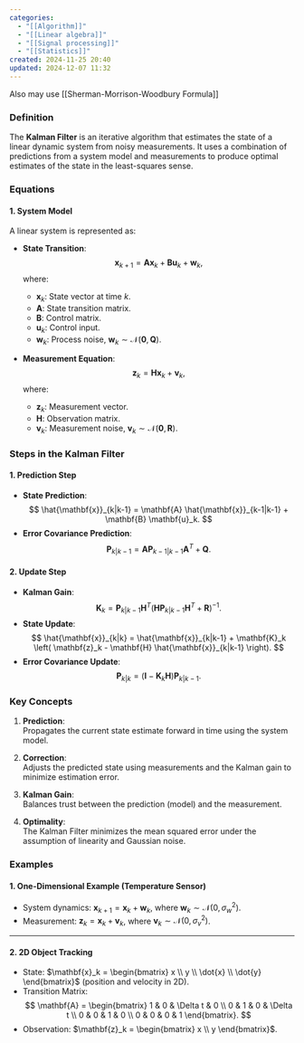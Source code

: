 ```yaml
---
categories:
  - "[[Algorithm]]"
  - "[[Linear algebra]]"
  - "[[Signal processing]]"
  - "[[Statistics]]"
created: 2024-11-25 20:40
updated: 2024-12-07 11:32
---
```

Also may use [[Sherman-Morrison-Woodbury Formula]]

### **Definition**
The **Kalman Filter** is an iterative algorithm that estimates the state of a linear dynamic system from noisy measurements. It uses a combination of predictions from a system model and measurements to produce optimal estimates of the state in the least-squares sense.

### **Equations**
#### **1. System Model**
A linear system is represented as:
- **State Transition**:
  $$
  \mathbf{x}_{k+1} = \mathbf{A} \mathbf{x}_k + \mathbf{B} \mathbf{u}_k + \mathbf{w}_k,
  $$
  where:
  - $\mathbf{x}_k$: State vector at time $k$.
  - $\mathbf{A}$: State transition matrix.
  - $\mathbf{B}$: Control matrix.
  - $\mathbf{u}_k$: Control input.
  - $\mathbf{w}_k$: Process noise, $\mathbf{w}_k \sim \mathcal{N}(\mathbf{0}, \mathbf{Q})$.

- **Measurement Equation**:
  $$
  \mathbf{z}_k = \mathbf{H} \mathbf{x}_k + \mathbf{v}_k,
  $$
  where:
  - $\mathbf{z}_k$: Measurement vector.
  - $\mathbf{H}$: Observation matrix.
  - $\mathbf{v}_k$: Measurement noise, $\mathbf{v}_k \sim \mathcal{N}(\mathbf{0}, \mathbf{R})$.

### **Steps in the Kalman Filter**

#### **1. Prediction Step**
- **State Prediction**:
  $$
  \hat{\mathbf{x}}_{k|k-1} = \mathbf{A} \hat{\mathbf{x}}_{k-1|k-1} + \mathbf{B} \mathbf{u}_k.
  $$
- **Error Covariance Prediction**:
  $$
  \mathbf{P}_{k|k-1} = \mathbf{A} \mathbf{P}_{k-1|k-1} \mathbf{A}^T + \mathbf{Q}.
  $$

#### **2. Update Step**
- **Kalman Gain**:
  $$
  \mathbf{K}_k = \mathbf{P}_{k|k-1} \mathbf{H}^T \left( \mathbf{H} \mathbf{P}_{k|k-1} \mathbf{H}^T + \mathbf{R} \right)^{-1}.
  $$
- **State Update**:
  $$
  \hat{\mathbf{x}}_{k|k} = \hat{\mathbf{x}}_{k|k-1} + \mathbf{K}_k \left( \mathbf{z}_k - \mathbf{H} \hat{\mathbf{x}}_{k|k-1} \right).
  $$
- **Error Covariance Update**:
  $$
  \mathbf{P}_{k|k} = \left( \mathbf{I} - \mathbf{K}_k \mathbf{H} \right) \mathbf{P}_{k|k-1}.
  $$
### **Key Concepts**
1. **Prediction**:  
   Propagates the current state estimate forward in time using the system model.

2. **Correction**:  
   Adjusts the predicted state using measurements and the Kalman gain to minimize estimation error.

3. **Kalman Gain**:  
   Balances trust between the prediction (model) and the measurement.

4. **Optimality**:  
   The Kalman Filter minimizes the mean squared error under the assumption of linearity and Gaussian noise.

### **Examples**

#### **1. One-Dimensional Example (Temperature Sensor)**
- System dynamics: $\mathbf{x}_{k+1} = \mathbf{x}_k + \mathbf{w}_k$, where $\mathbf{w}_k \sim \mathcal{N}(0, \sigma_w^2)$.
- Measurement: $\mathbf{z}_k = \mathbf{x}_k + \mathbf{v}_k$, where $\mathbf{v}_k \sim \mathcal{N}(0, \sigma_v^2)$.


---

#### **2. 2D Object Tracking**
- State: $\mathbf{x}_k = \begin{bmatrix} x \\ y \\ \dot{x} \\ \dot{y} \end{bmatrix}$ (position and velocity in 2D).
- Transition Matrix:
  $$
  \mathbf{A} = \begin{bmatrix} 
  1 & 0 & \Delta t & 0 \\ 
  0 & 1 & 0 & \Delta t \\ 
  0 & 0 & 1 & 0 \\ 
  0 & 0 & 0 & 1 
  \end{bmatrix}.
  $$
- Observation: $\mathbf{z}_k = \begin{bmatrix} x \\ y \end{bmatrix}$.



